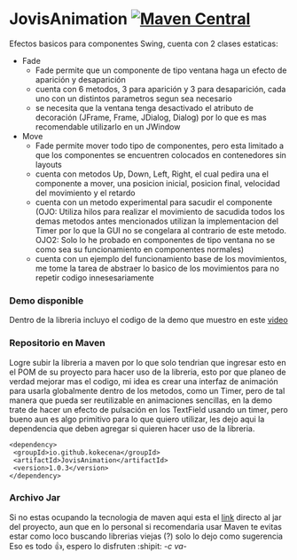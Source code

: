 # JovisAnimation [![Maven Central](https://img.shields.io/maven-central/v/io.github.kokecena/JovisAnimation.svg?label=Maven%20Central)](https://search.maven.org/search?q=g:%22io.github.kokecena%22%20AND%20a:%22JovisAnimation%22)

Efectos basicos para componentes Swing, cuenta con 2 clases estaticas:
- Fade
  - Fade permite que un componente de tipo ventana haga un efecto de aparición y desaparición
  - cuenta con 6 metodos, 3 para aparición y 3 para desaparición, cada uno con un distintos parametros segun sea necesario
  - se necesita que la ventana tenga desactivado el atributo de decoración (JFrame, Frame, JDialog, Dialog) por lo que es mas recomendable utilizarlo en un JWindow
- Move
  - Fade permite mover todo tipo de componentes, pero esta limitado a que los componentes se encuentren colocados en contenedores sin layouts
  - cuenta con metodos Up, Down, Left, Right, el cual pedira una el componente a mover, una posicion inicial, posicion final, velocidad del movimiento y el retardo
  - cuenta con un metodo experimental para sacudir el componente (OJO: Utiliza hilos para realizar el movimiento de sacudida todos los demas metodos antes mencionados 
    utilizan la implementacion del Timer por lo que la GUI no se congelara al contrario de este metodo.
    OJO2: Solo lo he probado en componentes de tipo ventana no se como sea su funcionamiento en componentes normales)
  - cuenta con un ejemplo del funcionamiento base de los movimientos, me tome la tarea de abstraer lo basico de los movimientos para no repetir codigo innesesariamente
  
 ### Demo disponible
 
 Dentro de la libreria incluyo el codigo de la demo que muestro en este [video](https://www.youtube.com/watch?v=nzsKpaFOKaM)
 
 ### Repositorio en Maven
 
 Logre subir la libreria a maven por lo que solo tendrian que ingresar esto en el POM de su proyecto para hacer uso de la libreria, esto por que planeo
 de verdad mejorar mas el codigo, mi idea es crear una interfaz de animación para usarla globalmente dentro de los metodos, como un Timer, pero de tal manera que pueda
 ser reutilizable en animaciones sencillas, en la demo trate de hacer un efecto de pulsación en los TextField usando un timer, pero bueno aun es algo primitivo para lo que
 quiero utilizar, les dejo aqui la dependencia que deben agregar si quieren hacer uso de la libreria.
 
 ```
 <dependency>
  <groupId>io.github.kokecena</groupId>
  <artifactId>JovisAnimation</artifactId>
  <version>1.0.3</version>
</dependency>
```
### Archivo Jar
Si no estas ocupando la tecnologia de maven aqui esta el [link](https://search.maven.org/remotecontent?filepath=io/github/kokecena/JovisAnimation/1.0.3/JovisAnimation-1.0.3.jar) directo al jar del proyecto, aun que en lo personal si recomendaria usar Maven te evitas estar como loco buscando librerias viejas (?) solo lo dejo como sugerencia
Eso es todo :+1:, espero lo disfruten :shipit: *-c va-*
